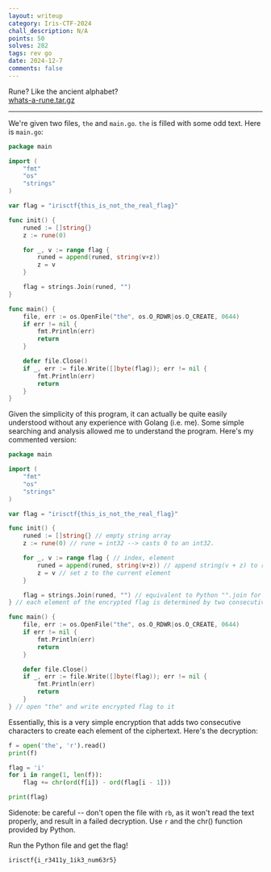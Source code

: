 ```yaml
---
layout: writeup
category: Iris-CTF-2024
chall_description: N/A
points: 50
solves: 282
tags: rev go
date: 2024-12-7
comments: false
---
```


Rune? Like the ancient alphabet?  
[whats-a-rune.tar.gz](https://github.com/Nightxade/ctf-writeups/blob/master/assets/CTFs/Iris-CTF-2024/whats-a-rune.tar.gz)  

---

We're given two files, `the` and `main.go`. `the` is filled with some odd text. Here is `main.go`:  

```go
package main

import (
	"fmt"
	"os"
	"strings"
)

var flag = "irisctf{this_is_not_the_real_flag}"

func init() {
	runed := []string{}
	z := rune(0)

	for _, v := range flag {
		runed = append(runed, string(v+z))
		z = v
	}

	flag = strings.Join(runed, "")
}

func main() {
	file, err := os.OpenFile("the", os.O_RDWR|os.O_CREATE, 0644)
	if err != nil {
		fmt.Println(err)
		return
	}

	defer file.Close()
	if _, err := file.Write([]byte(flag)); err != nil {
		fmt.Println(err)
		return
	}
}
```

Given the simplicity of this program, it can actually be quite easily understood without any experience with Golang (i.e. me). Some simple searching and analysis allowed me to understand the program. Here's my commented version:  

```go
package main

import (
	"fmt"
	"os"
	"strings"
)

var flag = "irisctf{this_is_not_the_real_flag}"

func init() {
	runed := []string{} // empty string array
	z := rune(0) // rune = int32 --> casts 0 to an int32.

	for _, v := range flag { // index, element
		runed = append(runed, string(v+z)) // append string(v + z) to runed
		z = v // set z to the current element
	}

	flag = strings.Join(runed, "") // equivalent to Python "".join for an array
} // each element of the encrypted flag is determined by two consecutive elements of the flag

func main() {
	file, err := os.OpenFile("the", os.O_RDWR|os.O_CREATE, 0644)
	if err != nil {
		fmt.Println(err)
		return
	}

	defer file.Close()
	if _, err := file.Write([]byte(flag)); err != nil {
		fmt.Println(err)
		return
	}
} // open "the" and write encrypted flag to it
```

Essentially, this is a very simple encryption that adds two consecutive characters to create each element of the ciphertext. Here's the decryption:  

```py
f = open('the', 'r').read()
print(f)

flag = 'i'
for i in range(1, len(f)):
    flag += chr(ord(f[i]) - ord(flag[i - 1]))

print(flag)
```

Sidenote: be careful -- don't open the file with `rb`, as it won't read the text properly, and result in a failed decryption. Use `r` and the chr() function provided by Python.  

Run the Python file and get the flag!  

    irisctf{i_r3411y_1ik3_num63r5}